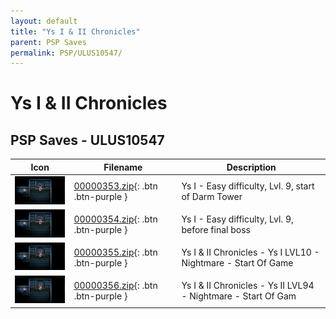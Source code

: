```yaml
---
layout: default
title: "Ys I & II Chronicles"
parent: PSP Saves
permalink: PSP/ULUS10547/
---
```

# Ys I & II Chronicles

## PSP Saves - ULUS10547

| Icon | Filename | Description |
|------|----------|-------------|
| ![Ys I & II Chronicles](ICON0.PNG) | [00000353.zip](00000353.zip){: .btn .btn-purple } | Ys I - Easy difficulty, Lvl. 9, start of Darm Tower |
| ![Ys I & II Chronicles](ICON0.PNG) | [00000354.zip](00000354.zip){: .btn .btn-purple } | Ys I - Easy difficulty, Lvl. 9, before final boss |
| ![Ys I & II Chronicles](ICON0.PNG) | [00000355.zip](00000355.zip){: .btn .btn-purple } | Ys I & II Chronicles - Ys I LVL10 - Nightmare - Start Of Game |
| ![Ys I & II Chronicles](ICON0.PNG) | [00000356.zip](00000356.zip){: .btn .btn-purple } | Ys I & II Chronicles - Ys II LVL94 - Nightmare - Start Of Gam |
